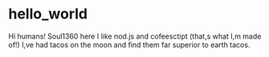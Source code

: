 # hello_world

Hi humans!
Soul1360 here I like nod.js and cofeesctipt (that,s what I,m made of!)
I,ve had tacos on the moon and find them far superior to earth tacos.
